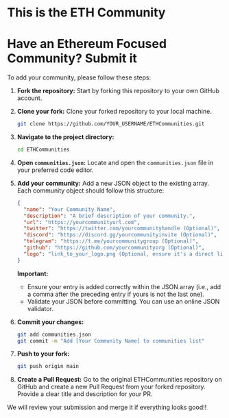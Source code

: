 # This is the ETH Community

# Have an Ethereum Focused Community? Submit it

To add your community, please follow these steps:

1.  **Fork the repository:** Start by forking this repository to your own GitHub account.
2.  **Clone your fork:** Clone your forked repository to your local machine.
    ```bash
    git clone https://github.com/YOUR_USERNAME/ETHCommunities.git
    ```
3.  **Navigate to the project directory:**
    ```bash
    cd ETHCommunities
    ```
4.  **Open `communities.json`:** Locate and open the `communities.json` file in your preferred code editor.
5.  **Add your community:** Add a new JSON object to the existing array. Each community object should follow this structure:

    ```json
    {
      "name": "Your Community Name",
      "description": "A brief description of your community.",
      "url": "https://yourcommunityurl.com",
      "twitter": "https://twitter.com/yourcommunityhandle (Optional)",
      "discord": "https://discord.gg/yourcommunityinvite (Optional)",
      "telegram": "https://t.me/yourcommunitygroup (Optional)",
      "github": "https://github.com/yourcommunityorg (Optional)",
      "logo": "link_to_your_logo.png (Optional, ensure it's a direct link to an image file)"
    }
    ```
    **Important:**
    *   Ensure your entry is added correctly within the JSON array (i.e., add a comma after the preceding entry if yours is not the last one).
    *   Validate your JSON before committing. You can use an online JSON validator.
6.  **Commit your changes:**
    ```bash
    git add communities.json
    git commit -m "Add [Your Community Name] to communities list"
    ```
7.  **Push to your fork:**
    ```bash
    git push origin main
    ```
8.  **Create a Pull Request:** Go to the original ETHCommunities repository on GitHub and create a new Pull Request from your forked repository. Provide a clear title and description for your PR.

We will review your submission and merge it if everything looks good!!
